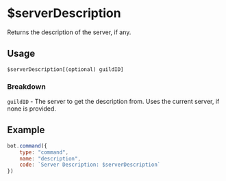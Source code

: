 # $serverDescription
Returns the description of the server, if any.

## Usage
```
$serverDescription[(optional) guildID]
```

### Breakdown
`guildID` - The server to get the description from. Uses the current server, if none is provided.

## Example
```js
bot.command({
    type: "command",
    name: "description",
    code: `Server Description: $serverDescription`
})
```
